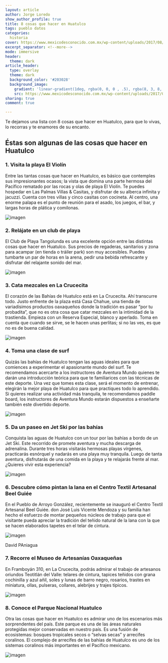 ```yaml
---
layout: article
author: Jorge Loredo 
show_author_profile: true
title: 8 cosas que hacer en Huatulco
tags: pueblo datos 
categories: 
  historia
cover: https://www.mexicodesconocido.com.mx/wp-content/uploads/2017/08/Huatulco-hotel-Las-Palmas-DPG_1J7A1419.jpg
excerpt_separator: <!--more-->
mode: immersive
header:
  theme: dark
article_header:
  type: overlay
  theme: dark
  background_color: '#203028'
  background_image:
    gradient: 'linear-gradient(1deg, rgba(0, 0, 0 , .5), rgba(8, 3, 8, .6))'
    src: https://www.mexicodesconocido.com.mx/wp-content/uploads/2017/08/Huatulco-hotel-Las-Palmas-DPG_1J7A1419.jpg
sharing: true
comment: true

---
```


Te dejamos una lista con 8 cosas que hacer en Huatulco, para que lo vivas, lo recorras y te enamores de su encanto.

## Éstas son algunas de las cosas que hacer en Huatulco
### 1. Visita la playa El Violín
Entre las tantas cosas que hacer en Huatulco, es básico que contemples sus impresionantes ocasos; la vista que domina una parte hermosa del Pacífico rematado por las rocas y olas de playa El Violín. Te puedes hospedar en Las Palmas Villas & Casitas, y disfrutar de su alberca infinita y jacuzzi. Cuenta con tres villas y cinco casitas con cocineta. Al centro, una enorme palapa es el punto de reunión para el asado, los juegos, el bar, y largas horas de plática y comilonas.

![imagen]()



### 2. Relájate en un club de playa
El Club de Playa Tangolunda es una excelente opción entre las distintas cosas que  hacer en Huatulco. Sus precios de regaderas, sanitarios y  zona para acampar (en tienda o tráiler park) son muy accesibles. Puedes tumbarte un par de horas en la arena, pedir una bebida refrescante y disfrutar del relajante sonido del mar.

![imagen]()

### 3. Cata mezcales en La Crucecita
El corazón de las Bahías de Huatulco está en La Crucecita. Ahí transcurre todo. Justo enfrente de la plaza está Casa Chahue, una tienda de variadísimos productos oaxaqueños donde la tradición es pasar “por tu probadita”, que no es otra cosa que catar mezcales en la intimidad de la trastienda. Empieza con un Reserva Especial, blanco y aperlado. Toma en cuenta que cuando se sirve, se le hacen unas perlitas; si no las ves, es que no es de buena calidad.

![imagen]()

### 4. Toma una clase de surf
Quizás las bahías de Huatulco tengan las aguas ideales para que comiences a experimentar el apasionante mundo del surf. Te recomendamos acercarte a los instructores de Aventura Mundo quienes te darán una introducción teórica para que te familiarices con las técnicas de este deporte. Una vez que tomes esta clase, será el momento de entrenar, elegirán la mejor playa de Huatulco para que practiques todo lo aprendido. Si quieres realizar una actividad más tranquila, te recomendamos paddle board, los instructores de Aventura Mundo estarán dispuestos a enseñarte también este divertido deporte.

![imagen]()


### 5. Da un paseo en Jet Ski por las bahías
Conquista las aguas de Huatulco con un tour por las bahías a bordo de un Jet Ski. Este recorrido de promete aventura y mucha descarga de adrenalina. Durante tres horas visitarás hermosas playas vírgenes, practicarás esnórquel y nadarás en una playa muy tranquila. Luego de tanta aventura, disfrutarás de una comida en la playa y te relajarás frente al mar. ¿Quieres vivir esta experiencia? 

![imagen]()



### 6. Descubre cómo pintan la lana en el Centro Textil Artesanal Beel Guiée
En el Pueblo de Arroyo González, recientemente se inauguró el Centro Textil Artesanal Beel Guiée. don José Luis Vicente Mendoza y su familia han hecho el esfuerzo de montar pequeños núcleos de trabajo para que el visitante pueda apreciar la tradición del teñido natural de la lana con la que se hacen elaborados tapetes en el telar de cintura.

![imagen]()


David PAniagua
### 7. Recorre el Museo de Artesanías Oaxaqueñas
En Framboyán 310, en La Crucecita, podrás admirar el trabajo de artesanos oriundos Teotitlán del Valle: telares de cintura, tapices teñidos con grana cochinilla y azul añil, soles y lunas de barro negro, rosarios, trastes en miniatura, ollas, pulseras, collares, alebrijes y trajes típicos.

![imagen]()

### 8. Conoce el Parque Nacional Huatulco
Otra las cosas que hacer en Huatulco es admirar uno de los escenarios más sorprendentes del país. Este parque es una de las áreas naturales protegidas mejor conservadas en nuestro país. Es una fusión de ecosistemas: bosques tropicales secos o “selvas secas” y arrecifes coralinos. El complejo de arrecifes de las bahías de Huatulco es  uno de los sistemas coralinos más importantes en el Pacífico mexicano.

![imagen]()
